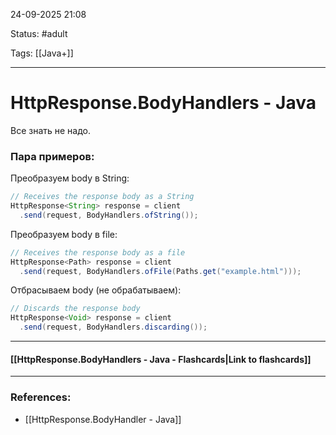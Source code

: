 
24-09-2025 21:08

Status: #adult

Tags: [[Java+]] 

---
# HttpResponse.BodyHandlers - Java

Все знать не надо.

### Пара примеров:

Преобразуем body в String:

```java
// Receives the response body as a String
HttpResponse<String> response = client
  .send(request, BodyHandlers.ofString());
```

Преобразуем body в file:

```java
// Receives the response body as a file
HttpResponse<Path> response = client
  .send(request, BodyHandlers.ofFile(Paths.get("example.html")));
```

Отбрасываем body (не обрабатываем):
```java
// Discards the response body
HttpResponse<Void> response = client
  .send(request, BodyHandlers.discarding());
```


----
#### [[HttpResponse.BodyHandlers - Java - Flashcards|Link to flashcards]]



---
### References:

- [[HttpResponse.BodyHandler - Java]]